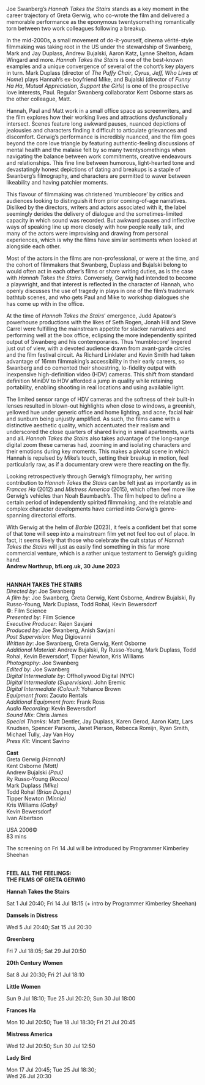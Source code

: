 
Joe Swanberg’s _Hannah Takes the Stairs_ stands as a key moment in the career trajectory of Greta Gerwig, who co-wrote the film and delivered a memorable performance as the eponymous twentysomething romantically torn between two work colleagues following a breakup.

In the mid-2000s, a small movement of do-it-yourself, cinema vérité-style filmmaking was taking root in the US under the stewardship of Swanberg, Mark and Jay Duplass, Andrew Bujalski, Aaron Katz, Lynne Shelton, Adam Wingard and more. _Hannah Takes the Stairs_ is one of the best-known examples and a unique convergence of several of the cohort’s key players in turn. Mark Duplass (director of _The Puffy Chair_, _Cyrus_, _Jeff, Who Lives at Home_) plays Hannah’s ex-boyfriend Mike, and Bujalski (director of _Funny Ha Ha_, _Mutual Appreciation_, _Support the Girls_) is one of the prospective love interests, Paul. Regular Swanberg collaborator Kent Osborne stars as the other colleague, Matt.

Hannah, Paul and Matt work in a small office space as screenwriters, and the film explores how their working lives and attractions dysfunctionally intersect. Scenes feature long awkward pauses, nuanced depictions of jealousies and characters finding it difficult to articulate grievances and discomfort. Gerwig’s performance is incredibly nuanced, and the film goes beyond the core love triangle by featuring authentic-feeling discussions of mental health and the malaise felt by so many twentysomethings when navigating the balance between work commitments, creative endeavours and relationships. This fine line between humorous, light-hearted tone and devastatingly honest depictions of dating and breakups is a staple of Swanberg’s filmography, and characters are permitted to waver between likeability and having patchier moments.

This flavour of filmmaking was christened ‘mumblecore’ by critics and audiences looking to distinguish it from prior coming-of-age narratives. Disliked by the directors, writers and actors associated with it, the label seemingly derides the delivery of dialogue and the sometimes-limited capacity in which sound was recorded. But awkward pauses and inflective ways of speaking line up more closely with how people really talk, and many of the actors were improvising and drawing from personal experiences, which is why the films have similar sentiments when looked at alongside each other.

Most of the actors in the films are non-professional, or were at the time, and the cohort of filmmakers that Swanberg, Duplass and Bujalski belong to would often act in each other’s films or share writing duties, as is the case with _Hannah Takes the Stairs_. Conversely, Gerwig had intended to become a playwright, and that interest is reflected in the character of Hannah, who openly discusses the use of tragedy in plays in one of the film’s trademark bathtub scenes, and who gets Paul and Mike to workshop dialogues she has come up with in the office.

At the time of _Hannah Takes the Stairs_’ emergence, Judd Apatow’s powerhouse productions with the likes of Seth Rogen, Jonah Hill and Steve Carrel were fulfilling the mainstream appetite for slacker narratives and performing well at the box office, eclipsing the more independently spirited output of Swanberg and his contemporaries. Thus ‘mumblecore’ lingered just out of view, with a devoted audience drawn from avant-garde circles and the film festival circuit. As Richard Linklater and Kevin Smith had taken advantage of 16mm filmmaking’s accessibility in their early careers, so Swanberg and co cemented their shoestring, lo-fidelity output with inexpensive high-definition video (HDV) cameras. This shift from standard definition MiniDV to HDV afforded a jump in quality while retaining portability, enabling shooting in real locations and using available light.

The limited sensor range of HDV cameras and the softness of their built-in lenses resulted in blown-out highlights when close to windows, a greenish, yellowed hue under generic office and home lighting, and acne, facial hair and sunburn being unjustly amplified. As such, the films came with a distinctive aesthetic quality, which accentuated their realism and underscored the close quarters of shared living in small apartments, warts and all. _Hannah Takes the Stairs_ also takes advantage of the long-range digital zoom these cameras had, zooming in and isolating characters and their emotions during key moments. This makes a pivotal scene in which Hannah is repulsed by Mike’s touch, setting their breakup in motion, feel particularly raw, as if a documentary crew were there reacting on the fly.

Looking retrospectively through Gerwig’s filmography, her writing contribution to _Hannah Takes the Stairs_ can be felt just as importantly as in _Frances Ha_ (2012) and _Mistress America_ (2015), which often feel more like Gerwig’s vehicles than Noah Baumbach’s. The film helped to define a certain period of independently spirited filmmaking, and the relatable and complex character developments have carried into Gerwig’s genre-spanning directorial efforts.

With Gerwig at the helm of _Barbie_ (2023), it feels a confident bet that some of that tone will seep into a mainstream film yet not feel too out of place. In fact, it seems likely that those who celebrate the cult status of _Hannah Takes the Stairs_ will just as easily find something in this far more commercial venture, which is a rather unique testament to Gerwig’s guiding hand.  
**Andrew Northrup, bfi.org.uk, 30 June 2023**
<br><br>

**HANNAH TAKES THE STAIRS**  
_Directed by_: Joe Swanberg  
_A film by_: Joe Swanberg, Greta Gerwig,  Kent Osborne, Andrew Bujalski, Ry Russo-Young, Mark Duplass, Todd Rohal, Kevin Bewersdorf  
©: Film Science  
_Presented by_: Film Science  
_Executive Producer_: Rajen Savjani  
_Produced by_: Joe Swanberg, Anish Savjani  
_Post Supervision_: Meg Digiovanni  
_Written by_: Joe Swanberg, Greta Gerwig,  Kent Osborne  
_Additional Material_: Andrew Bujalski,  Ry Russo-Young, Mark Duplass, Todd Rohal,  Kevin Bewersdorf, Tipper Newton, Kris Williams  
_Photography_: Joe Swanberg  
_Edited by_: Joe Swanberg  
_Digital Intermediate by_: Offhollywood Digital (NYC)  
_Digital Intermediate (Supervision)_: John Eremic  
_Digital Intermediate (Colour)_: Yohance Brown  
_Equipment from_: Zacuto Rentals  
_Additional Equipment from_: Frank Ross  
_Audio Recording_: Kevin Bewersdorf  
_Sound Mix_: Chris James  
_Special Thanks_: Matt Dentler, Jay Duplass,  Karen Gerod, Aaron Katz, Lars Knudsen,  Spencer Parsons, Janet Pierson, Rebecca Romijn, Ryan Smith, Michael Tully, Jay Van Hoy  
_Press Kit_: Vincent Savino

**Cast**  
Greta Gerwig _(Hannah)_  
Kent Osborne _(Matt)_  
Andrew Bujalski _(Paul)_  
Ry Russo-Young _(Rocco)_  
Mark Duplass _(Mike)_  
Todd Rohal _(Brian Duges)_  
Tipper Newton _(Minnie)_  
Kris Williams _(Gaby)_  
Kevin Bewersdorf  
Ivan Albertson

USA 2006©  
83 mins

The screening on Fri 14 Jul will be introduced by Programmer Kimberley Sheehan
<br><br>

**FEEL ALL THE FEELINGS:  
THE FILMS OF GRETA GERWIG**<br>

**Hannah Takes the Stairs**<br>

Sat 1 Jul 20:40; Fri 14 Jul 18:15 (+ intro by Programmer Kimberley Sheehan)<br>

**Damsels in Distress**<br>

Wed 5 Jul 20:40; Sat 15 Jul 20:30

**Greenberg**

Fri 7 Jul 18:05; Sat 29 Jul 20:50

**20th Century Women**

Sat 8 Jul 20:30; Fri 21 Jul 18:10

**Little Women**

Sun 9 Jul 18:10; Tue 25 Jul 20:20; Sun 30 Jul 18:00

**Frances Ha**

Mon 10 Jul 20:50; Tue 18 Jul 18:30; Fri 21 Jul 20:45

**Mistress America**

Wed 12 Jul 20:50; Sun 30 Jul 12:50

**Lady Bird**

Mon 17 Jul 20:45; Tue 25 Jul 18:30;  
Wed 26 Jul 20:30
<!--stackedit_data:
eyJoaXN0b3J5IjpbLTE1MTU1NjExNzJdfQ==
-->